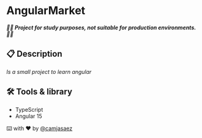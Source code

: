 # AngularMarket
_**🚧🔨 Project for study purposes, not suitable for production environments. 🚧🔨**_

## 📋 Description
_Is a small project to learn angular_

## 🛠️ Tools & library

- TypeScript
- Angular 15

⌨️ with ❤️ by [@camjasaez](https://github.com/camjasaez)
